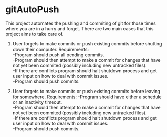 # gitAutoPush
This project automates the pushing and commiting of git for those times where you are in a hurry and forget.
There are two main cases that this project aims to take care of.

1. User forgets to make commits or push existing commits before shutting down their computer.
  Requirements: <br/>
  -Program should push all pending commits. <br/>
  -Program should then attempt to make a commit for changes that have not yet been commited (possibly including new untracked files). <br/>
  -If there are conflicts program should halt shutdown process and get user input on how to deal with commit issues. <br/>
  -Program should push commits.

2. User forgets to make commits or push existing commits before leaving for somewhere. 
  Requirements: 
  -Program should have either a schedule or an inactivity timeout.<br/>
  -Program should then attempt to make a commit for changes that have not yet been commited (possibly including new untracked files). <br/>
  -If there are conflicts program should halt shutdown process and get user input on how to deal with commit issues. <br/>
  -Program should push commits.
